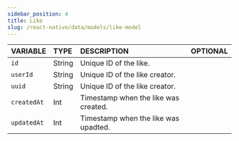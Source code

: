 ```yaml
---
sidebar_position: 4
title: Like
slug: /react-native/data/models/like-model
---
```


| **VARIABLE** | **TYPE** | **DESCRIPTION**                      | **OPTIONAL** |
| :----------- | :------- | :----------------------------------- | :----------: |
| `id`         | String   | Unique ID of the like.               |              |
| `userId`     | String   | Unique ID of the like creator.       |              |
| `uuid`       | String   | Unique ID of the like creator.       |              |
| `createdAt`  | Int      | Timestamp when the like was created. |              |
| `updatedAt`  | Int      | Timestamp when the like was upadted. |              |
